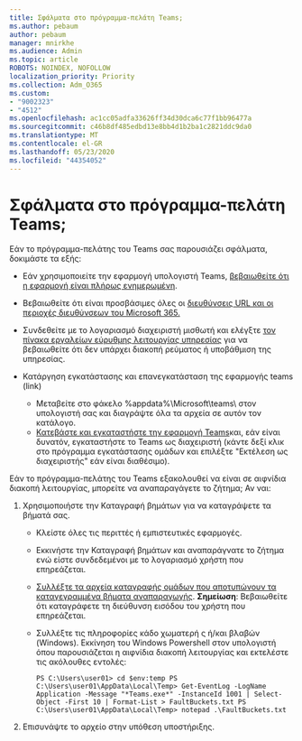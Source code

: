 ```yaml
---
title: Σφάλματα στο πρόγραμμα-πελάτη Teams;
ms.author: pebaum
author: pebaum
manager: mnirkhe
ms.audience: Admin
ms.topic: article
ROBOTS: NOINDEX, NOFOLLOW
localization_priority: Priority
ms.collection: Adm_O365
ms.custom:
- "9002323"
- "4512"
ms.openlocfilehash: ac1cc05adfa33626ff34d30dca6c77f1bb96477a
ms.sourcegitcommit: c46b8df485edbd13e8bb4d1b2ba1c2821ddc9da0
ms.translationtype: MT
ms.contentlocale: el-GR
ms.lasthandoff: 05/23/2020
ms.locfileid: "44354052"
---
```

# <a name="teams-client-crashing"></a>Σφάλματα στο πρόγραμμα-πελάτη Teams;

Εάν το πρόγραμμα-πελάτης του Teams σας παρουσιάζει σφάλματα, δοκιμάστε τα εξής:

- Εάν χρησιμοποιείτε την εφαρμογή υπολογιστή Teams, [βεβαιωθείτε ότι η εφαρμογή είναι πλήρως ενημερωμένη](https://support.office.com/article/Update-Microsoft-Teams-535a8e4b-45f0-4f6c-8b3d-91bca7a51db1).

- Βεβαιωθείτε ότι είναι προσβάσιμες όλες οι [διευθύνσεις URL και οι περιοχές διευθύνσεων του Microsoft 365.](https://docs.microsoft.com/microsoftteams/connectivity-issues)

- Συνδεθείτε με το λογαριασμό διαχειριστή μισθωτή και ελέγξτε [τον πίνακα εργαλείων εύρυθμης λειτουργίας υπηρεσίας](https://docs.microsoft.com/office365/enterprise/view-service-health) για να βεβαιωθείτε ότι δεν υπάρχει διακοπή ρεύματος ή υποβάθμιση της υπηρεσίας.

- Κατάργηση εγκατάστασης και επανεγκατάσταση της εφαρμογής teams (link)
    - Μεταβείτε στο φάκελο %appdata%\Microsoft\teams\ στον υπολογιστή σας και διαγράψτε όλα τα αρχεία σε αυτόν τον κατάλογο.
    - [Κατεβάστε και εγκαταστήστε την εφαρμογή Teams](https://www.microsoft.com/microsoft-365/microsoft-teams/group-chat-software#office-DesktopAppDownload-ofoushy)και, εάν είναι δυνατόν, εγκαταστήστε το Teams ως διαχειριστή (κάντε δεξί κλικ στο πρόγραμμα εγκατάστασης ομάδων και επιλέξτε "Εκτέλεση ως διαχειριστής" εάν είναι διαθέσιμο).

Εάν το πρόγραμμα-πελάτης του Teams εξακολουθεί να είναι σε αιφνίδια διακοπή λειτουργίας, μπορείτε να αναπαραγάγετε το ζήτημα; Αν ναι:

1. Χρησιμοποιήστε την Καταγραφή βημάτων για να καταγράψετε τα βήματά σας.
    - Κλείστε όλες τις περιττές ή εμπιστευτικές εφαρμογές.
    - Εκκινήστε την Καταγραφή βημάτων και αναπαράγνατε το ζήτημα ενώ είστε συνδεδεμένοι με το λογαριασμό χρήστη που επηρεάζεται.
    - [Συλλέξτε τα αρχεία καταγραφής ομάδων που αποτυπώνουν τα καταγεγραμμένα βήματα αναπαραγωγής](https://docs.microsoft.com/microsoftteams/log-files). **Σημείωση**: Βεβαιωθείτε ότι καταγράφετε τη διεύθυνση εισόδου του χρήστη που επηρεάζεται.
    - Συλλέξτε τις πληροφορίες κάδο χωματερή ς ή/και βλαβών (Windows). Εκκίνηση του Windows Powershell στον υπολογιστή όπου παρουσιάζεται η αιφνίδια διακοπή λειτουργίας και εκτελέστε τις ακόλουθες εντολές:

        `
        PS C:\Users\user01> cd $env:temp
        PS C:\Users\user01\AppData\Local\Temp> Get-EventLog -LogName Application -Message "*Teams.exe*" -InstanceId 1001 | Select-Object -First 10 | Format-List > FaultBuckets.txt
        PS C:\Users\user01\AppData\Local\Temp> notepad .\FaultBuckets.txt
        `
    
2. Επισυνάψτε το αρχείο στην υπόθεση υποστήριξης.
